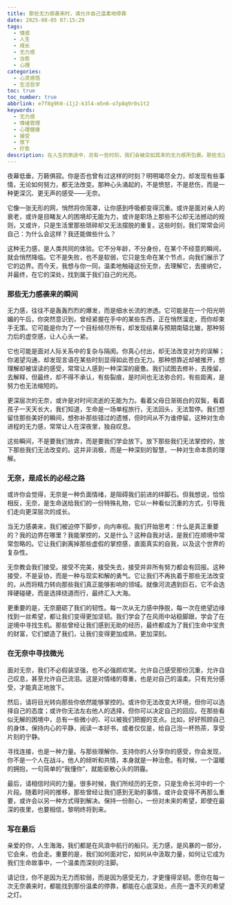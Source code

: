 ```yaml
---
title: 那些无力感袭来时，请允许自己温柔地停靠
date: 2025-08-05 07:15:29
tags:
  - 情感
  - 人生
  - 成长
  - 无力感
  - 治愈
  - 心理
categories:
  - 心灵感悟
  - 生活哲学
toc: true
toc_number: true
abbrlink: e7f8g9h0-i1j2-k3l4-m5n6-o7p8q9r0s1t2
keywords:
  - 无力感
  - 情绪管理
  - 心理健康
  - 接受
  - 放下
  - 疗愈
description: 在人生的旅途中，总有一些时刻，我们会被突如其来的无力感所包裹。那些无法改变、无法掌控的无奈，像潮水般涌来，让人感到疲惫与迷茫。但请相信，每一次无力感的降临，都是生命在提醒我们停下来，去感受，去思考，去寻找内心深处的力量。这篇文章，想与你一同探索，如何在无奈中找到温柔的停靠，并最终，让它成为我们成长的阶梯。
---
```


夜幕低垂，万籁俱寂。你是否也曾有过这样的时刻？明明竭尽全力，却发现有些事情，无论如何努力，都无法改变。那种心头涌起的，不是愤怒，不是悲伤，而是一种更深沉、更无声的感受——无奈。

它像一张无形的网，悄然将你笼罩，让你感到呼吸都变得沉重。或许是面对亲人的衰老，或许是目睹友人的困境却无能为力，或许是职场上那些不公却无法撼动的规则，又或许，只是生活里那些琐碎却又无法摆脱的重复。这些时刻，我们常常会问自己：为什么会这样？我还能做些什么？

这种无力感，是人类共同的体验。它不分年龄，不分身份，在某个不经意的瞬间，就会悄然降临。它不是失败，也不是软弱，它只是生命在某个节点，向我们展示了它的边界。而今天，我想与你一同，温柔地触碰这份无奈，去理解它，去接纳它，并最终，在它的深处，找到属于我们自己的光亮。

### 那些无力感袭来的瞬间

无力感，往往不是轰轰烈烈的爆发，而是细水长流的渗透。它可能是在一个阳光明媚的午后，你突然意识到，曾经紧握在手中的某些东西，正在悄然溜走，而你却束手无策。它可能是你为了一个目标倾尽所有，却发现结果与预期南辕北辙，那种努力后的虚空感，让人心头一紧。

它也可能是面对人际关系中的复杂与隔阂。你真心付出，却无法改变对方的误解；你渴望沟通，却发现言语在某些时刻显得如此苍白无力。那种想靠近却被推开，想理解却被误读的感受，常常让人感到一种深深的疲惫。我们试图去修补，去挽留，去解释，但最终，却不得不承认，有些裂痕，是时间也无法弥合的，有些距离，是努力也无法缩短的。

更深层次的无奈，或许是对时间流逝的无能为力。看着父母日渐斑白的双鬓，看着孩子一天天长大，我们知道，生命是一场单程旅行，无法回头，无法暂停。我们想留住那些美好的瞬间，想弥补那些错过的遗憾，但时间从不为谁停留。这种对生命进程的无力感，常常让人在深夜里，独自叹息。

这些瞬间，不是要我们放弃，而是要我们学会放下。放下那些我们无法掌控的，放下那些我们无法改变的。这并非消极，而是一种深刻的智慧，一种对生命本质的理解。

### 无奈，是成长的必经之路

或许你会觉得，无奈是一种负面情绪，是阻碍我们前进的绊脚石。但我想说，恰恰相反，无奈，是生命送给我们的一份特殊礼物，它以一种看似沉重的方式，引导我们走向更深层次的成长。

当无力感袭来，我们被迫停下脚步，向内审视。我们开始思考：什么是真正重要的？我的边界在哪里？我能掌控的，又是什么？这种自我对话，是我们在顺境中常常忽略的。它让我们剥离掉那些虚假的掌控感，直面真实的自我，以及这个世界的复杂性。

无奈教会我们接受。接受不完美，接受失去，接受并非所有努力都会有回报。这种接受，不是妥协，而是一种与现实和解的勇气。它让我们不再执着于那些无法改变的，从而将精力转向那些我们真正能够影响的领域。就像河流遇到巨石，它不会选择硬碰硬，而是选择绕道而行，最终汇入大海。

更重要的是，无奈磨砺了我们的韧性。每一次从无力感中挣脱，每一次在绝望边缘找到一丝希望，都让我们变得更加坚韧。我们学会了在风雨中站稳脚跟，学会了在逆境中寻找生机。那些曾经让我们感到无助的经历，最终都成为了我们生命中宝贵的财富，它们塑造了我们，让我们变得更加成熟，更加深刻。

### 在无奈中寻找微光

面对无奈，我们不必假装坚强，也不必强颜欢笑。允许自己感受那份沉重，允许自己叹息，甚至允许自己流泪。这是对情绪的尊重，也是对自己的温柔。只有充分感受，才能真正地放下。

然后，请将目光转向那些你依然能够掌控的。或许你无法改变大环境，但你可以选择自己的态度；或许你无法左右他人的选择，但你可以决定自己的回应。在那些看似无解的困境中，总有一些微小的、可以被我们把握的支点。比如，好好照顾自己的身体，保持内心的平静，阅读一本好书，或者仅仅是，给自己泡一杯热茶，享受片刻的宁静。

寻找连接，也是一种力量。与那些理解你、支持你的人分享你的感受，你会发现，你不是一个人在战斗。他人的倾听和共情，本身就是一种治愈。有时候，一个温暖的拥抱，一句简单的“我懂你”，就能驱散心头的阴霾。

最后，请相信时间的力量。很多时候，我们所经历的无奈，只是生命长河中的一个片段。随着时间的推移，那些曾经让我们感到无助的事情，或许会变得不再那么重要，或许会以另一种方式得到解决。保持一份耐心，一份对未来的希望，即使在最深的夜里，也要相信，黎明终将到来。

### 写在最后

亲爱的你，人生海海，我们都是在风浪中航行的船只。无力感，是风暴的一部分，它会来，也会走。重要的是，我们如何面对它，如何从中汲取力量，如何让它成为我们生命故事中，一个温柔而深刻的注脚。

请记住，你不是因为无力而软弱，而是因为感受无力，才更懂得坚韧。愿你在每一次无奈袭来时，都能找到那份温柔的停靠，都能在心底深处，点亮一盏不灭的希望之灯。